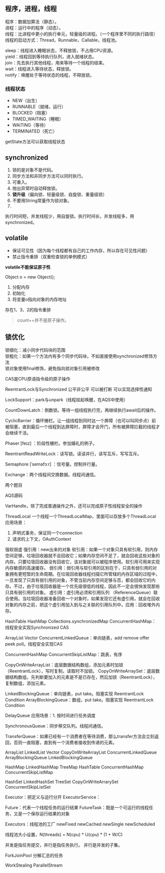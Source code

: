 ## 程序，进程，线程

程序：数据加算法（静态）。  
进程：运行中的程序（动态）。  
线程：比进程中更小的执行单元，轻量级的进程。（一个程序里不同的执行路径）  
线程的启动方式：Thread，Runnable，Callable，线程池。

sleep：线程进入睡眠状态，不释放锁，不占用CPU资源。  
yield：线程回到等待执行队列，进入就绪状态。  
join：先去执行其他线程，用来等待一个线程的结束。  
wait：线程进入等待状态，释放锁。  
notify：唤醒处于等待状态的线程，不释放锁。

### 线程状态
- NEW（出生）
- RUNNABLE（就绪，运行）
- BLOCKED（阻塞）
- TIMED_WAITING（睡眠）
- WAITING（等待）
- TERMINATED（死亡）

getState方法可以获取线程状态

## synchronized
1. 锁的是对象不是代码。
2. 同步方法和非同步方法可以同时执行。
3. 可重入。
4. 抛出异常时自动释放锁。
5. **锁升级**（偏向锁、轻量级锁、自旋锁、重量级锁）
6. 不要用String常量作为锁对象。
7. 

执行时间短，并发线程少，用自旋锁。执行时间长，并发线程多，用synchronized。

## volatile
- 保证可见性（因为每个线程都有自己的工作内存，所以存在可见性问题）
- 禁止指令重排（双重检查锁的单例模式）

**volatile不能保证原子性**

Object o = new Object();
1. 分配内存
2. 初始化
3. 将变量o指向对象的内存地址

存在1、3、2的指令重排

> count++并不是原子操作。

## 锁优化
锁细化：减小同步代码块的范围  
锁粗化：如果一个方法内有多个同步代码块，不如直接使用synchronized修饰方法  
锁对象使用final修饰，避免指向锁对象引用被修改

CAS是CPU原语指令级的原子操作

ReentrantLock与Synchronized
公平非公平
可以被打断
可以实现选择性通知

LockSupport：park与unpark（线程挂起唤醒，在AQS中使用）

CountDownLatch：倒数锁。等待一组线程执行完，再继续执行await后的操作。

CyclicBarrier：循环栅栏。让一组线程到同时达一个屏障（也可以叫同步点）前被阻塞，直到最后一个线程到达屏障时，屏障才会开门，所有被屏障拦截的线程才会继续干活。

Phaser [feɪz] ：阶段性栅栏。参加婚礼的例子。

ReentrantReadWriteLock：读写锁。读读并行，读写互斥，写写互斥。

Semaphore [ˈseməfɔːr] ：信号量。控制并行量。

Exchange：两个线程间交换数据。线程间通信。

两个题目

AQS源码

VarHandle，除了完成普通操作之外，还可以完成原子性线程安全的操作

ThreadLocal
一个线程一个ThreadLocalMap，里面可以存放多个ThreadLocal
应用场景：
1. 声明式事务，保证同一个connection
2. 请求的上下文，OAuthContext


强软弱虚
强引用：new出来的对象
软引用：如果一个对象只具有软引用，则内存空间足够，垃圾回收器就不会回收它；如果内存空间不足了，就会回收这些对象的内存。只要垃圾回收器没有回收它，该对象就可以被程序使用。软引用可用来实现内存敏感的高速缓存。
弱引用：弱引用与软引用的区别在于，只具有弱引用的对象拥有更短暂的生命周期。在垃圾回收器线程扫描它所管辖的内存区域的过程中，一旦发现了只具有弱引用的对象，不管当前内存空间足够与否，都会回收它的内存。不过，由于垃圾回收器是一个优先级很低的线程，因此不一定会很快发现那些只具有弱引用的对象。
虚引用：虚引用必须和引用队列 （ReferenceQueue）联合使用。当垃圾回收器准备回收一个对象时，如果发现它还有虚引用，就会在回收对象的内存之前，把这个虚引用加入到与之关联的引用队列中。应用：回收堆外内存。


HashTable
HashMap
Collections.synchronizedMap
ConcurrentHashMap：线程安全实现Synchronized CAS

ArrayList
Vector
ConcurrentLinkedQueue：单向链表，add remove offer peek poll。线程安全实现CAS

ConcurrentHashMap
ConcurrentSkipListMap：跳表，有序

CopyOnWriteArrayList：底层数据结构数组，添加元素时加锁（ReentrantLock），写时复制，读取时不加锁。
CopyOnWriteArraySet：底层数据结构数组，先判断要加入的元素是不是已存在，然后加锁（ReentrantLock），复制数组，添加元素。

LinkedBlockingQueue：单向链表，put take。阻塞实现 ReentrantLock Condition
ArrayBlockingQueue：数组，put take。阻塞实现 ReentrantLock Condition

DelayQueue
应用场景：1. 按时间进行任务调度

SynchronousQueue：同步移交队列。线程间通信。

TransferQueue：如果已经有一个消费者在等待消费，那么transfer方法会立刻返回，否则一直阻塞，直到有一个消费者接收到传递的元素。

ArrayList
LinkedList
Vector
CopyOnWriteArrayList
ConcurrentLinkedQueue
ArrayBlockingQueue
LinkedBlockingQueue

HashMap
LinkedHashMap
TreeMap
HashTable
ConcurrentHashMap
ConcurrentSkipListMap

HashSet
LinkedHashSet
TreeSet
CopyOnWriteArrarySet
ConcurrentSkipListSet

Executor：把定义与运行分开
ExecutorService：

Future：代表一个线程任务的运行结果
FutureTask：既是一个可运行的线程任务，又是一个保存运行结果的对象

Executors：线程池的工厂
newFixed
newCached
newSingle
newScheduled

线程池大小设置，N(threads) = N(cpu) * U(cpu) * (1 + W/C)

并发是指任务提交，并行是指任务执行。
并行是并发的子集。

ForkJoinPool
分解汇总的任务

WorkStealing
ParallelStream



























